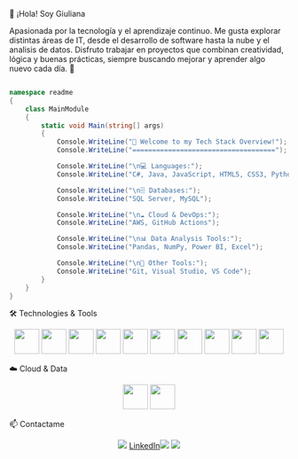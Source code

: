 👋 ¡Hola! Soy Giuliana

Apasionada por la tecnología y el aprendizaje continuo. Me gusta explorar distintas áreas de IT, desde el desarrollo de software hasta la nube y el analisis de datos. Disfruto trabajar en proyectos que combinan creatividad, lógica y buenas prácticas, siempre buscando mejorar y aprender algo nuevo cada día. 🚀

```csharp

namespace readme
{
    class MainModule
    {
        static void Main(string[] args)
        {
            Console.WriteLine("🚀 Welcome to my Tech Stack Overview!");
            Console.WriteLine("====================================");

            Console.WriteLine("\n💻 Languages:");
            Console.WriteLine("C#, Java, JavaScript, HTML5, CSS3, Python");

            Console.WriteLine("\n🗄️ Databases:");
            Console.WriteLine("SQL Server, MySQL");

            Console.WriteLine("\n☁️ Cloud & DevOps:");
            Console.WriteLine("AWS, GitHub Actions");

            Console.WriteLine("\n📊 Data Analysis Tools:");
            Console.WriteLine("Pandas, NumPy, Power BI, Excel");

            Console.WriteLine("\n🔧 Other Tools:");
            Console.WriteLine("Git, Visual Studio, VS Code");
        }
    }
}
```


🛠️ Technologies & Tools
<p align="center"> <img src="https://cdn.jsdelivr.net/gh/devicons/devicon/icons/csharp/csharp-original.svg" width="45"/> <img src="https://cdn.jsdelivr.net/gh/devicons/devicon/icons/java/java-original.svg" width="45"/> <img src="https://cdn.jsdelivr.net/gh/devicons/devicon/icons/javascript/javascript-original.svg" width="45"/> <img src="https://cdn.jsdelivr.net/gh/devicons/devicon/icons/html5/html5-original.svg" width="45"/> <img src="https://cdn.jsdelivr.net/gh/devicons/devicon/icons/css3/css3-original.svg" width="45"/> <img src="https://cdn.jsdelivr.net/gh/devicons/devicon/icons/python/python-original.svg" width="45"/> <img src="https://cdn.jsdelivr.net/gh/devicons/devicon/icons/mysql/mysql-original.svg" width="45"/> <img src="https://cdn.jsdelivr.net/gh/devicons/devicon/icons/microsoftsqlserver/microsoftsqlserver-plain.svg" width="45"/> <img src="https://cdn.jsdelivr.net/gh/devicons/devicon/icons/amazonwebservices/amazonwebservices-original.svg" width="45"/> <img src="https://cdn.jsdelivr.net/gh/devicons/devicon/icons/react/react-original.svg" width="45"/> </p>
☁️ Cloud & Data
<p align="center"> <img src="https://techicons.dev/icons/pandas.svg" width="45"/> <img src="https://techicons.dev/icons/numpy.svg" width="45"/> </p>


📫 Contactame
<p align="center"> <a href="giuliana_muller@outlook.com"><img src="https://img.shields.io/badge/Email-80ffaa?style=for-the-badge&logo=gmail&logoColor=white" /></a> <a href="https://www.linkedin.com/in/giumuller/" target="_blank">LinkedIn</a><img src="https://img.shields.io/badge/LinkedIn-0077b5?style=for-the-badge&logo=linkedin&logoColor=white" /></a> <a href="github.com/GiuliM01"><img src="https://img.shields.io/badge/GitHub-24292e?style=for-the-badge&logo=github&logoColor=white" /></a> </p>
